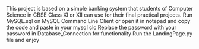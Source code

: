 This project is based on a simple banking system that students of Computer Science in CBSE Class XI or XII can use for their final practical projects.
Run MySQL.sql on MySQL Command Line Client or open it in notepad and copy the code and paste in your mysql clc
Replace the password with your password in Database_Connection for functionality
Run the LandingPage.py file and enjoy
